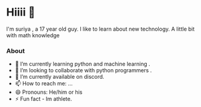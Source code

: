 # Hiiii 👋
I'm suriya , a 17 year old guy. I like to learn about new technology. A little bit with math knowledge

### About
- 🌱 I’m currently learning python and machine learning .
- 👯 I’m looking to collaborate with python programmers .
- 🔭 I’m currently available on discord.
- 📫 How to reach me: ...
- 😄 Pronouns: He/him or his
- ⚡ Fun fact - Im athlete. 

